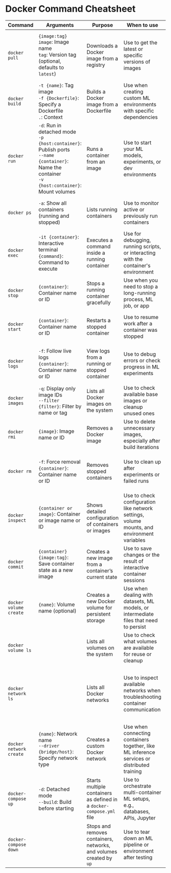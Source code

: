 # Docker Command Cheatsheet

| **Command** | **Arguments** | **Purpose** | **When to use** | **Additional tips** |
|-------------|----------------|-------------|-----------------|---------------------|
| `docker pull` | `{image:tag}`<br>`image`: Image name<br>`tag`: Version tag (optional, defaults to `latest`) | Downloads a Docker image from a registry | Use to get the latest or specific versions of images | Consider specifying `tag` to ensure consistency. E.g., `docker pull python:3.9` for ML dependencies. |
| `docker build` | `-t {name}`: Tag image<br>`-f {Dockerfile}`: Specify a Dockerfile<br>`.`: Context | Builds a Docker image from a Dockerfile | Use when creating custom ML environments with specific dependencies | Use `--no-cache` to avoid caching during build, especially when dependencies change. |
| `docker run` | `-d`: Run in detached mode<br>`-p {host:container}`: Publish ports<br>`--name {container}`: Name the container<br>`-v {host:container}`: Mount volumes | Runs a container from an image | Use to start your ML models, experiments, or dev environments | Combine `-v` to mount datasets from host and `-p` to expose Jupyter or TensorBoard (e.g., `-p 8888:8888`). |
| `docker ps` | `-a`: Show all containers (running and stopped) | Lists running containers | Use to monitor active or previously run containers | Useful to check container status after running or debugging failures. |
| `docker exec` | `-it {container}`: Interactive terminal<br>`{command}`: Command to execute | Executes a command inside a running container | Use for debugging, running scripts, or interacting with the container's environment | Great for inspecting container environments (e.g., `docker exec -it my-container bash`). |
| `docker stop` | `{container}`: Container name or ID | Stops a running container gracefully | Use when you need to stop a long-running process, ML job, or app | Use `docker kill` for forceful termination if needed. |
| `docker start` | `{container}`: Container name or ID | Restarts a stopped container | Use to resume work after a container was stopped | Combine with `docker exec` to attach to running containers. |
| `docker logs` | `-f`: Follow live logs<br>`{container}`: Container name or ID | View logs from a running or stopped container | Use to debug errors or check progress in ML experiments | Combine with `-f` to monitor logs in real-time (e.g., for monitoring training). |
| `docker images` | `-q`: Display only image IDs<br>`--filter {filter}`: Filter by name or tag | Lists all Docker images on the system | Use to check available base images or cleanup unused ones | Use `docker rmi {image}` to remove unused images and free disk space. |
| `docker rmi` | `{image}`: Image name or ID | Removes a Docker image | Use to delete unnecessary images, especially after build iterations | Add `-f` to force removal if the image is in use by stopped containers. |
| `docker rm` | `-f`: Force removal<br>`{container}`: Container name or ID | Removes stopped containers | Use to clean up after experiments or failed runs | Use `docker ps -a` to find stopped containers before running this. |
| `docker inspect` | `{container or image}`: Container or image name or ID | Shows detailed configuration of containers or images | Use to check configuration like network settings, volume mounts, and environment variables | Valuable for debugging container internals. Use with `jq` for JSON parsing (`docker inspect | jq`). |
| `docker commit` | `{container} {image:tag}`: Save container state as a new image | Creates a new image from a container’s current state | Use to save changes or the result of interactive container sessions | Ideal for creating reproducible ML environments after experimentation. |
| `docker volume create` | `{name}`: Volume name (optional) | Creates a new Docker volume for persistent storage | Use when dealing with datasets, ML models, or intermediate files that need to persist | Use `docker volume ls` to list all volumes and `docker volume rm` to delete unused ones. |
| `docker volume ls` | | Lists all volumes on the system | Use to check what volumes are available for reuse or cleanup | Remove unused volumes with `docker volume rm`. |
| `docker network ls` | | Lists all Docker networks | Use to inspect available networks when troubleshooting container communication | Default networks include `bridge`, `host`, and `none`. Custom networks can be created with `docker network create`. |
| `docker network create` | `{name}`: Network name<br>`--driver {bridge/host}`: Specify network type | Creates a custom Docker network | Use when connecting containers together, like ML inference services or distributed training | Combine with `--subnet` for specific IP ranges or `docker-compose` for multi-container setups. |
| `docker-compose up` | `-d`: Detached mode<br>`--build`: Build before starting | Starts multiple containers as defined in a `docker-compose.yml` file | Use to orchestrate multi-container ML setups, e.g., databases, APIs, Jupyter | Ensure your YAML defines services for databases or queue systems for ML pipelines. |
| `docker-compose down` | | Stops and removes containers, networks, and volumes created by `up` | Use to tear down an ML pipeline or environment after testing | Use `docker-compose down -v` to also remove named volumes created by `docker-compose up`. |

